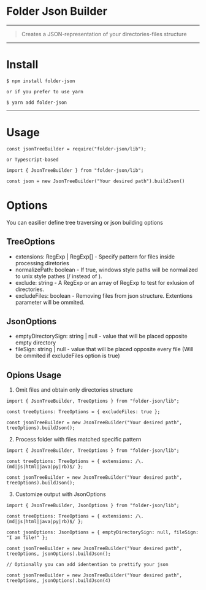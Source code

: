# Folder Json Builder

---
> Creates a JSON-representation of your directories-files structure
---

# Install 

```
$ npm install folder-json

or if you prefer to use yarn

$ yarn add folder-json
```
---

# Usage

```
const jsonTreeBuilder = require("folder-json/lib");

or Typescript-based
 
import { JsonTreeBuilder } from "folder-json/lib";

const json = new JsonTreeBuilder("Your desired path").buildJson()

```
# Options

You can easilier define tree traversing or json building options

## TreeOptions 

* extensions: RegExp | RegExp[] - Specify pattern for files inside processing diretories
* normalizePath: boolean - If true, windows style paths will be normalized to unix style pathes (/ instead of \).
* exclude: string - A RegExp or an array of RegExp to test for exlusion of directories.
* excludeFiles: boolean - Removing files from json structure. Extentions parameter will be ommited.

## JsonOptions

* emptyDirectorySign: string | null - value that will be placed opposite empty directory
* fileSign: string | null - value that will be placed opposite every file (Will be ommited if excludeFiles option is true)

## Opions Usage

1. Omit files and obtain only directories structure 

```
import { JsonTreeBuilder, TreeOptions } from "folder-json/lib";

const treeOptions: TreeOptions = { excludeFiles: true };

const jsonTreeBuilder = new JsonTreeBuilder("Your desired path", treeOptions).buildJson();

```

2. Process folder with files matched specific pattern 

```
import { JsonTreeBuilder, TreeOptions } from "folder-json/lib";

const treeOptions: TreeOptions = { extensions: /\.(md|js|html|java|py|rb)$/ };

const jsonTreeBuilder = new JsonTreeBuilder("Your desired path", treeOptions).buildJson();

```

3. Customize output with JsonOptions

```
import { JsonTreeBuilder, JsonOptions } from "folder-json/lib";

const treeOptions: TreeOptions = { extensions: /\.(md|js|html|java|py|rb)$/ };

const jsonOptions: JsonOptions = { emptyDirectorySign: null, fileSign: "I am file!" };

const jsonTreeBuilder = new JsonTreeBuilder("Your desired path", treeOptions, jsonOptions).buildJson();

// Optionally you can add identention to prettify your json

const jsonTreeBuilder = new JsonTreeBuilder("Your desired path", treeOptions, jsonOptions).buildJson(4)

```
